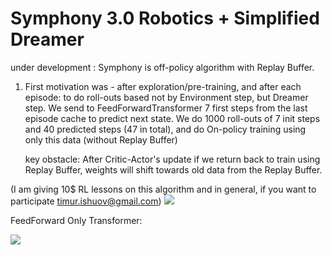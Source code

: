 # Symphony 3.0 Robotics + Simplified Dreamer

under development :
Symphony is off-policy algorithm with Replay Buffer.

1) First motivation was - after exploration/pre-training, and after each episode:
   to do roll-outs based not by Environment step, but Dreamer step. We send to FeedForwardTransformer 7 first steps from the last episode cache to predict next state.
   We do 1000 roll-outs of 7 init steps and 40 predicted steps (47 in total), and do On-policy training using only this data (without Replay Buffer)

   key obstacle: After Critic-Actor's update if we return back to train using Replay Buffer, weights will shift towards old data from the Replay Buffer.

(I am giving 10$ RL lessons on this algorithm and in general, if you want to participate timur.ishuov@gmail.com)
[<img src="https://github.com/timurgepard/Simphony/assets/13238473/7fcb2907-0741-4aa9-9b7c-5da7b25bc330">](https://www.youtube.com/watch?v=_lIypdb3eHs)





FeedForward Only Transformer:


[<img src="https://github.com/timurgepard/Simphony/assets/13238473/849ec01d-13b4-4fb6-9efd-b6bcb97bb553">](https://www.youtube.com/watch?v=7VNAL4YQEqs)



